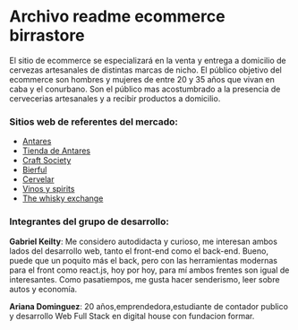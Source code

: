 # Archivo readme ecommerce birrastore

El sitio de ecommerce se especializará en la venta y entrega a domicilio
de cervezas artesanales de distintas marcas de nicho.
El público objetivo del ecommerce son hombres y mujeres de entre 20 y 35 años
que vivan en caba y el conurbano. Son el público mas acostumbrado a la presencia
de cervecerias artesanales y a recibir productos a domicilio.

### Sitios web de referentes del mercado:

- [Antares](https://www.cervezaantares.com/)
- [Tienda de Antares](https://tienda.cervezaantares.com/)
- [Craft Society](https://www.craftsociety.com.ar/)
- [Bierful](https://tienda.bierful.com/)
- [Cervelar](https://cervelar.com.ar/)
- [Vinos y spirits](https://www.vinosyspirits.com/)
- [The whisky exchange](https://www.thewhiskyexchange.com/)

### Integrantes del grupo de desarrollo:

**Gabriel Keilty**: Me considero autodidacta y curioso, me interesan ambos lados
del desarrollo web, tanto el front-end como el back-end. Bueno, puede que
un poquito más el back, pero con las herramientas modernas para el front
como react.js, hoy por hoy, para mí ambos frentes son igual de interesantes.
Como pasatiempos, me gusta hacer senderismo, leer sobre autos y economía.

**Ariana Dominguez**: 20 años,emprendedora,estudiante de contador publico y desarrollo Web Full Stack en digital house con fundacion formar.
